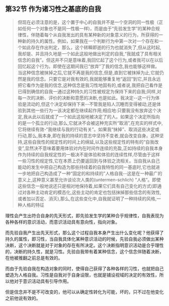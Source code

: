 <h2>第32节 作为诸习性之基底的自我</h2><blockquote data-pid="UtAJWBI4">但现在必须注意的是，这个置于中心的自我并不是一个空洞的同一性极（正如任何一个对象也不是同一性极一样)，而是由于“先验发生学”的某种合规律性，伴随着每个从自我发出的具有某种新的对象意义的行为，所获得的一种新的持久的属性。例如，如果我在一个判断行为中第一次对一个存在和一个如此存在作出判定，那么，这个转瞬即逝的行为也就消失了,但从这时起,我却是、并且持久地是一个如此这般地做出判定的自我,“我就成了具有相关信念的自我”。但这并不只是意味着,我回忆起了这个行为,或者我可以在以后回忆起这个行为。即使在这期间我已“放弃”了我的信念,我也能够这样做。当这种信念被抹掉之后,它就不再是我的信念,但是,直到它被抹掉为止,它就仍然是我的信念。只要它是对我有效的,我就能够重复地“返回”到它,并且永远把它看作为是我的信念,这种信念是我习性地固有的,或者说,我把自己看作是已得到确信的自我一通过这种持久的习性被规定为保持下来的自我;同样,对每一次的决断、评价的决断和意愿的决断,也是如此。我决定--这一行为体验是流动的,但这个决定却保持下来--不管我是陷人沉睡而变得被动,还是体验到其他一些行为一该决定都在继续起作用;相应地:只要我没有放弃这个决定,我从此以后就成了一个如此这般地被决定了的人。如果这个决定所指向的是一个孤立的行动,那么,它就决不会被这种充实所“取消”,在充实的样式中,它将继续有效-“我继续与我的行动有关”。如果我“抹掉”、取消这些决定或行动,那么,我本身,即在我的持续的意志中坚持不变者,就会改变自身。这种坚持,这些自我性的规定性的时间上的绵延,以及这些规定性的特有的“自我改变”,显然决不意味着要用体验对内在时间作连续的充盈,正如持续的自我本身作为持续的自我规定性的一极决不是体验和体验的连续性样,尽管由于这样一些习性的规定性,它在本质上仍要返回到与体验之流相关。当自我从自己能动的发生中把自己构造为那些持续着的自我特性的同一基底时,它也就进一步地把自己构造成了一种“固定的和持续的”人格自我--这是在一种最广的意义上,这种意义甚至允许谈论次人类的(untermen-schlich) “人格”。即使这些信念一般地说还只是相对地保持着,如果它们具有自己变化的方式(即通过对各种主动肯定的模态化,这些主动的肯定也包括抹掉那些信念的有效性,或者加以否定、消灭),那么,在这些变化中,自我就证明了一种持续的风格,一种人格的特征</blockquote><p data-pid="I_UoWlgE">理性会产生出符合自身的先天形式，即先验发生学的某种合乎规律性，自我表现为各种各样的意识活动，而意识活动具有意向性，指向对象。</p><p data-pid="lRA5BiNM">而先验自我产生出先天形式，那么这个过程自我本身产生出什么变化呢？他获得了持久的属性，即习性，当自我具体化某种意识活动的时候，先验自我必须做出某种决断，这个决断就是对于对象的存在有所决定。这个决断指明意识活动是合乎理性的，决断的持久性，就是习性。先验自我带有着某种信念，这个信念伴随着决断，在他被推翻之前总是有效的。</p><p data-pid="0yChhT1I">而由于先验自我在构造对象的同时，使得自己获得了各种各样的习性，也就把自己塑造为人格自我。习性是自我对于自身设限，也就是铺设视域的决定的有效性，所以他对于意识活动具有引导作用。</p><p data-pid="YfnjEPG4">但是信念并不是不可改变的，他可以从确定性转化为可能，坏的，只不过在他变化之前他说有效的。</p><p></p><p></p>